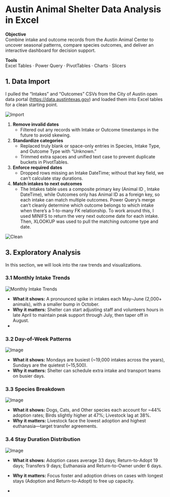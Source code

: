 # Austin Animal Shelter Data Analysis in Excel

**Objective**  
Combine intake and outcome records from the Austin Animal Center to uncover seasonal patterns, compare species outcomes, and deliver an interactive dashboard for decision support.

**Tools**  
Excel Tables · Power Query · PivotTables · Charts · Slicers

## 1. Data Import  
I pulled the “Intakes” and “Outcomes” CSVs from the City of Austin open data portal (https://data.austintexas.gov) and loaded them into Excel tables for a clean starting point.

![Import](https://github.com/user-attachments/assets/4bd9a5ff-d1a5-4193-b8bb-7b7072c150cf)

1. **Remove invalid dates**  
   - Filtered out any records with Intake or Outcome timestamps in the future to avoid skewing.  
2. **Standardize categories**  
   - Replaced truly blank or space-only entries in Species, Intake Type, and Outcome Type with “Unknown.”  
   - Trimmed extra spaces and unified text case to prevent duplicate buckets in PivotTables.  
3. **Enforce required dates**  
   - Dropped rows missing an Intake DateTime; without that key field, we can’t calculate stay durations.  
4. **Match intakes to next outcomes**
   - The Intakes table uses a composite primary key (Animal ID , Intake DateTime), while Outcomes only has Animal ID as a foreign key, so each intake can match multiple outcomes. Power Query’s merge can’t cleanly determine which outcome belongs to which intake when there’s a 1-to-many FK relationship.
To work around this, I used MINIFS to return the very next outcome date for each intake. Then, XLOOKUP was used to pull the matching outcome type and date.

![Clean](https://github.com/user-attachments/assets/d69107e0-24d4-4b1c-b6b3-a2d1e4937efc)

## 3. Exploratory Analysis
In this section, we will look into the raw trends and visualizations. 
### 3.1 Monthly Intake Trends  
![Monthly Intake Trends](https://github.com/user-attachments/assets/d65ad99f-4e6b-406f-87c5-3479a2498ee0)
- **What it shows:** A pronounced spike in intakes each May–June (2,000+ animals), with a smaller bump in October.  
- **Why it matters:** Shelter can start adjusting staff and volunteers hours in late April to maintain peak support through July, then taper off in August.
- 
### 3.2 Day-of-Week Patterns
![Image](https://github.com/user-attachments/assets/e8200975-c02c-4445-a21c-41fd66b53479)
- **What it shows:** Mondays are busiest (~19,000 intakes across the years), Sundays are the quietest (~15,500).  
- **Why it matters:** Shelter can schedule extra intake and transport teams on busier days.

### 3.3 Species Breakdown  
![Image](https://github.com/user-attachments/assets/d65ad99f-4e6b-406f-87c5-3479a2498ee0)
- **What it shows:** Dogs, Cats, and Other species each account for ~44% adoption rates; Birds slightly higher at 47%; Livestock lag at 38%.  
- **Why it matters:** Livestock face the lowest adoption and highest euthanasia—target transfer agreements. 

### 3.4 Stay Duration Distribution  
![Image](https://github.com/user-attachments/assets/4bd9a5ff-d1a5-4193-b8bb-7b7072c150cf)
- **What it shows:** Adoption cases average 33 days; Return-to-Adopt 19 days; Transfers 9 days; Euthanasia and Return-to-Owner under 6 days.  
- **Why it matters:** Focus foster and adoption drives on cases with longest stays (Adoption and Return-to-Adopt) to free up capacity.

- 
